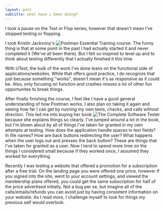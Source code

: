 ```yaml
---
layout: post
subtitle: what have i been doing?
---
```


I took a pause on the Test or Flop series, however that doesn't mean I've stopped testing or flopping.

I took Kristin Jackvony's ![Postman Essential Training](https://www.linkedin.com/learning/postman-essential-training-21969591?u=73722380) course. The funny thing is that at some point in the past I had actually started it and never completed it (We've all been there). But I felt so inspired to level up and to think about testing differently that I actually finished it this time.

With UTest, the bulk of the work I've done leans on the functional side of applications/websites. While that offers good practice, I do recognize that just because something "works", doesn't mean it's as responsive as it could be. Also, only focusing on function and crashes misses a lot of other fun opportunites to break things.

After finally finishing the course, I feel like I have a good general understanding of how Postman works. I also plan on taking it again and seeing how far I can get by running my own tests, checks, and calls without direction. This led me into buying her book ![The Complete Software Tester](https://thinkingtester.com/coming-in-december/) because she explains things so clearly. I've jumped around a lot in the book, but I'm blown about by all of things I've taken for granted in my own attempts at testing. How does the application handle spaces in text fields? In file names? How are back buttons redirecting the user? What happens when the user logs out and presses the back button? These are things that I've taken for granted as a user. Now I tend to spend more time on the things I considered small because if they worked once, I assumed they worked for everything.

Recently I was testing a website that offered a promotion for a subscription after a free trial. On the landing page you were offered one price, however if you signed into the site, went to your account settings, and viewed the membership plans offered, you could get the same subscription for half of the price advertised initially. Not a bug per se, but imagine all of the calls/emails/refunds you can avoid just by having consistent information on your website. As I read more, I challenge myself to look for things my previous self would overlook. 